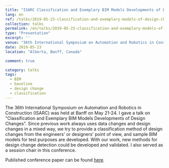 ```yaml
---
title: "ISARC Classification and Exemplary BIM Models Developments of Design Changes"
lang: en
ref: /talks/2019-05-23-classification-and-exemplary-models-of-design-changes
collection: talks
permalink: /en/talks/2019-05-23-classification-and-exemplary-models-of-design-changes
type: "Presentation"
excerpt: ''
venue: "36th International Symposium on Automation and Robotics in Construction (ISARC)"
date: 2019-05-23
location: "Alberta, Banff, Canada"

comment: true

category: talks
tags: 
  - BIM
  - baseline
  - design change
  - classification
---
```


The 36th International Symposium on Automation and Robotics in Construction (ISARC) was held at Banff on May 21-24. I gave a talk on "Classification and Exemplary BIM Models Developments of Design Changes". Since previous work always uses data changes and design changes in a mixed way, we try to provide a classification method of design changes from the engineers' or designers' point of view, and sample BIM models for test purposes are developed. With our work, new methods for design change detection could be developed and validated. I also served as a session chair in this conference.

Published conference paper can be found [here]({{site.baseurl}}/en/publications/2019-05-23-classification-and-examples-of-design-changes).